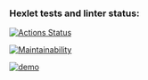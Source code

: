### Hexlet tests and linter status:
[![Actions Status](https://github.com/youjustknow/frontend-project-44/workflows/hexlet-check/badge.svg)](https://github.com/youjustknow/frontend-project-44/actions)

[![Maintainability](https://api.codeclimate.com/v1/badges/ada9e313c21364121841/maintainability)](https://codeclimate.com/github/youjustknow/frontend-project-44/maintainability)

[![demo](https://asciinema.org/a/hBo9ENKOzL4XPkhLVjs0CrF7w.svg)](https://asciinema.org/a/hBo9ENKOzL4XPkhLVjs0CrF7w?autoplay=1)